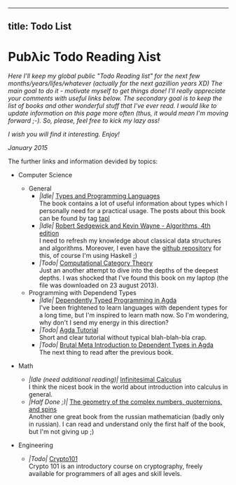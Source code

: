 --------------------
title: Todo List
--------------------

# Pub&lambda;ic Todo Reading &lambda;ist

<i>
Here I'll keep my global public "Todo Reading list" for the next few months/years/lifes/whatever (actually for the next gazillion years XD)
The main goal to do it - motivate myself to get things done! I'll really appreciate your comments with useful links below.
The secondary goal is to keep the list of books and other wonderful stuff that I've ever read.
I would like to update information on this page more often (thus, it would mean I'm moving forward ;-). So, please, feel free to kick my lazy ass!
</i>

*I wish you will find it interesting. Enjoy!*

*January 2015*

The further links and information devided by topics:

- Computer Science
    - General
        - *|Idle|* [Types and Programming Languages](http://www.cis.upenn.edu/~bcpierce/tapl/)  
          The book contains a lot of useful information about types which I personally need for a practical usage.
          The posts about this book can be found by tag [tapl](/tags/tapl.html)
        - *|Idle|* [Robert Sedgewick and Kevin Wayne - Algorithms, 4th edition](http://algs4.cs.princeton.edu/home/)  
          I need to refresh my knowledge about classical data structures and algorithms. Moreover, I even have the [github repository](https://github.com/grouzen/coursera-algorithms) for this, of course I'm using Haskell ;)
        - *|Todo|* [Computational Category Theory](http://www.cs.man.ac.uk/~david/categories/book/book.pdf)  
          Just an another attempt to dive into the depths of the deepest depths.
          I was shocked that I've found this book on my laptop (the file was downloaded on 23 august 2013).
    - Programming with Dependend Types
        - *|Idle|* [Dependently Typed Programming in Agda](http://www.cse.chalmers.se/~ulfn/papers/afp08/tutorial.pdf)  
          I've been frightened to learn languages with dependent types for a long time, but I'm inspired to learn math now.
          So I'm wondering, why don't I send my energy in this direction?
        - *|Todo|* [Agda Tutorial](http://people.inf.elte.hu/divip/AgdaTutorial/Index.html)  
          Short and clear tutorial without typical blah-blah-bla crap. 
        - *|Todo|* [Brutal Meta Introduction to Dependent Types in Agda](http://oxij.org/note/BrutalDepTypes/)  
          The next thing to read after the previous book.
        
- Math
    - *|Idle (need additional reading)|* [Infinitesimal Calculus](http://www.amazon.com/Infinitesimal-Calculus-Dover-Books-Mathematics/dp/0486428869)  
      I think the nicest book in the world about introduction into calculus in general.
    - *|Half Done ;)|* [The geometry of the complex numbers, quoternions, and spins](http://www.mccme.ru/free-books/izdano/2002/VIA-kvatern.pdf)  
      Another one great book from the russian mathematician (badly only in russian). I can read and understand only the first half of the book, but I'm not giving up ;)

- Engineering
    - *|Todo|* [Crypto101](https://www.crypto101.io/)  
      Crypto 101 is an introductory course on cryptography, freely available for programmers of all ages and skill levels. 

    
    
